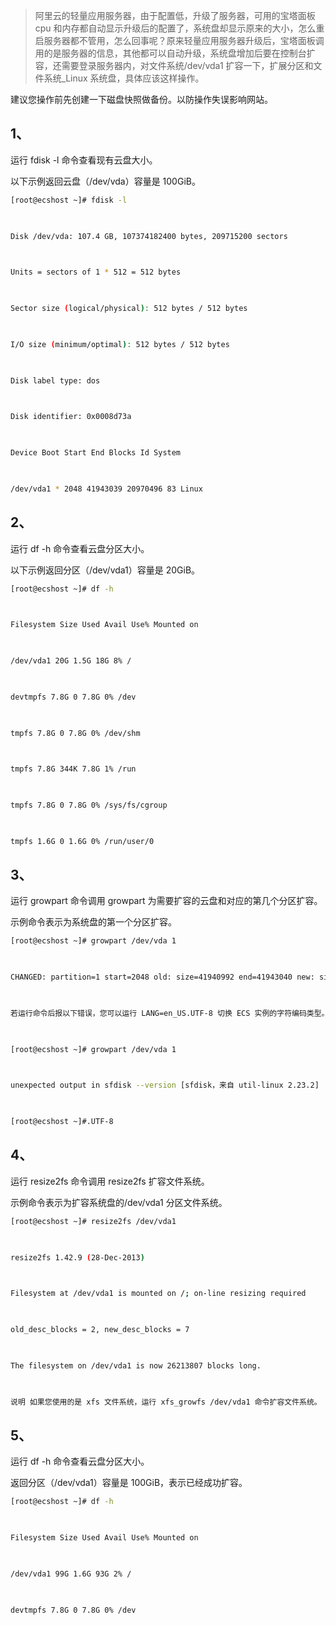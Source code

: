 > 阿里云的轻量应用服务器，由于配置低，升级了服务器，可用的宝塔面板 cpu 和内存都自动显示升级后的配置了，系统盘却显示原来的大小，怎么重启服务器都不管用，怎么回事呢？原来轻量应用服务器升级后，宝塔面板调用的是服务器的信息，其他都可以自动升级，系统盘增加后要在控制台扩容，还需要登录服务器内，对文件系统/dev/vda1 扩容一下，扩展分区和文件系统_Linux 系统盘，具体应该这样操作。

  

建议您操作前先创建一下磁盘快照做备份。以防操作失误影响网站。

  

## 1、

  

运行 fdisk -l 命令查看现有云盘大小。

  

以下示例返回云盘（/dev/vda）容量是 100GiB。

  
``` bash
[root@ecshost ~]# fdisk -l

  

Disk /dev/vda: 107.4 GB, 107374182400 bytes, 209715200 sectors

  

Units = sectors of 1 * 512 = 512 bytes

  

Sector size (logical/physical): 512 bytes / 512 bytes

  

I/O size (minimum/optimal): 512 bytes / 512 bytes

  

Disk label type: dos

  

Disk identifier: 0x0008d73a

  

Device Boot Start End Blocks Id System

  

/dev/vda1 * 2048 41943039 20970496 83 Linux
```
  

## 2、

  

运行 df -h 命令查看云盘分区大小。

  

以下示例返回分区（/dev/vda1）容量是 20GiB。

  
``` bash
[root@ecshost ~]# df -h

  

Filesystem Size Used Avail Use% Mounted on

  

/dev/vda1 20G 1.5G 18G 8% /

  

devtmpfs 7.8G 0 7.8G 0% /dev

  

tmpfs 7.8G 0 7.8G 0% /dev/shm

  

tmpfs 7.8G 344K 7.8G 1% /run

  

tmpfs 7.8G 0 7.8G 0% /sys/fs/cgroup

  

tmpfs 1.6G 0 1.6G 0% /run/user/0
```
  

## 3、

  

运行 growpart <DeviceName> <PartionNumber>命令调用 growpart 为需要扩容的云盘和对应的第几个分区扩容。

  

示例命令表示为系统盘的第一个分区扩容。

  
``` bash
[root@ecshost ~]# growpart /dev/vda 1

  

CHANGED: partition=1 start=2048 old: size=41940992 end=41943040 new: size=209710462,end=2097125

  

若运行命令后报以下错误，您可以运行 LANG=en_US.UTF-8 切换 ECS 实例的字符编码类型。

  

[root@ecshost ~]# growpart /dev/vda 1

  

unexpected output in sfdisk --version [sfdisk，来自 util-linux 2.23.2]

  

[root@ecshost ~]#.UTF-8
```
  

## 4、

  

运行 resize2fs <PartitionName>命令调用 resize2fs 扩容文件系统。

  

示例命令表示为扩容系统盘的/dev/vda1 分区文件系统。

  
``` bash
[root@ecshost ~]# resize2fs /dev/vda1

  

resize2fs 1.42.9 (28-Dec-2013)

  

Filesystem at /dev/vda1 is mounted on /; on-line resizing required

  

old_desc_blocks = 2, new_desc_blocks = 7

  

The filesystem on /dev/vda1 is now 26213807 blocks long.

  

说明 如果您使用的是 xfs 文件系统，运行 xfs_growfs /dev/vda1 命令扩容文件系统。
```
  

## 5、

  

运行 df -h 命令查看云盘分区大小。

  

返回分区（/dev/vda1）容量是 100GiB，表示已经成功扩容。

  
``` bash
[root@ecshost ~]# df -h

  

Filesystem Size Used Avail Use% Mounted on

  

/dev/vda1 99G 1.6G 93G 2% /

  

devtmpfs 7.8G 0 7.8G 0% /dev
```
<!--stackedit_data:
eyJoaXN0b3J5IjpbLTg1NzYxMjAzMCwxNDY3OTg3MjRdfQ==
-->